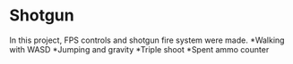 # Shotgun

In this project, FPS controls and shotgun fire system were made.
*Walking with WASD
*Jumping and gravity
*Triple shoot
*Spent ammo counter
